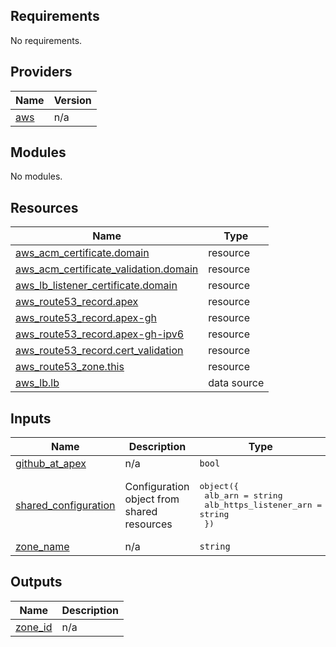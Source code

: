 ## Requirements

No requirements.

## Providers

| Name | Version |
|------|---------|
| <a name="provider_aws"></a> [aws](#provider\_aws) | n/a |

## Modules

No modules.

## Resources

| Name | Type |
|------|------|
| [aws_acm_certificate.domain](https://registry.terraform.io/providers/hashicorp/aws/latest/docs/resources/acm_certificate) | resource |
| [aws_acm_certificate_validation.domain](https://registry.terraform.io/providers/hashicorp/aws/latest/docs/resources/acm_certificate_validation) | resource |
| [aws_lb_listener_certificate.domain](https://registry.terraform.io/providers/hashicorp/aws/latest/docs/resources/lb_listener_certificate) | resource |
| [aws_route53_record.apex](https://registry.terraform.io/providers/hashicorp/aws/latest/docs/resources/route53_record) | resource |
| [aws_route53_record.apex-gh](https://registry.terraform.io/providers/hashicorp/aws/latest/docs/resources/route53_record) | resource |
| [aws_route53_record.apex-gh-ipv6](https://registry.terraform.io/providers/hashicorp/aws/latest/docs/resources/route53_record) | resource |
| [aws_route53_record.cert_validation](https://registry.terraform.io/providers/hashicorp/aws/latest/docs/resources/route53_record) | resource |
| [aws_route53_zone.this](https://registry.terraform.io/providers/hashicorp/aws/latest/docs/resources/route53_zone) | resource |
| [aws_lb.lb](https://registry.terraform.io/providers/hashicorp/aws/latest/docs/data-sources/lb) | data source |

## Inputs

| Name | Description | Type | Default | Required |
|------|-------------|------|---------|:--------:|
| <a name="input_github_at_apex"></a> [github\_at\_apex](#input\_github\_at\_apex) | n/a | `bool` | `false` | no |
| <a name="input_shared_configuration"></a> [shared\_configuration](#input\_shared\_configuration) | Configuration object from shared resources | <pre>object({<br>    alb_arn                = string<br>    alb_https_listener_arn = string<br>  })</pre> | n/a | yes |
| <a name="input_zone_name"></a> [zone\_name](#input\_zone\_name) | n/a | `string` | n/a | yes |

## Outputs

| Name | Description |
|------|-------------|
| <a name="output_zone_id"></a> [zone\_id](#output\_zone\_id) | n/a |
